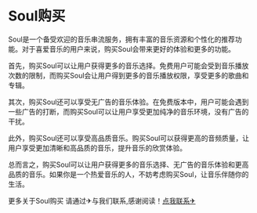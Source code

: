 # Soul购买

Soul是一个备受欢迎的音乐串流服务，拥有丰富的音乐资源和个性化的推荐功能。对于喜爱音乐的用户来说，购买Soul会带来更好的体验和更多的功能。

首先，购买Soul可以让用户获得更多的音乐选择。免费用户可能会受到音乐播放次数的限制，而购买Soul会让用户得到更多的音乐播放权限，享受更多的歌曲和专辑。

其次，购买Soul还可以享受无广告的音乐体验。在免费版本中，用户可能会遇到一些广告的打断，而购买Soul可以让用户享受更加纯净的音乐环境，没有广告的干扰。

此外，购买Soul还可以享受高品质音乐。购买Soul可以获得更高的音频质量，让用户享受更加清晰和高品质的音乐，提升音乐的欣赏体验。

总而言之，购买Soul可以让用户获得更多的音乐选择、无广告的音乐体验和更高品质的音乐。如果你是一个热爱音乐的人，不妨考虑购买Soul，让音乐伴随你的生活。

更多关于Soul购买 请通过✈与我们联系,感谢阅读！[点我联系✈](https://www.G208.com)